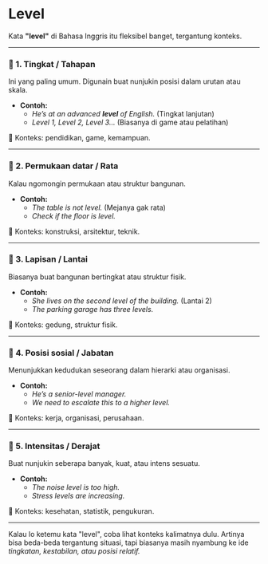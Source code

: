 # Level

Kata **"level"** di Bahasa Inggris itu fleksibel banget, tergantung konteks.

---

### 🔹 1. **Tingkat / Tahapan**
Ini yang paling umum. Digunain buat nunjukin posisi dalam urutan atau skala.

- **Contoh:**  
  - *He’s at an advanced **level** of English.* (Tingkat lanjutan)
  - *Level 1, Level 2, Level 3...* (Biasanya di game atau pelatihan)

📌 Konteks: pendidikan, game, kemampuan.

---

### 🔹 2. **Permukaan datar / Rata**
Kalau ngomongin permukaan atau struktur bangunan.

- **Contoh:**  
  - *The table is not level.* (Mejanya gak rata)
  - *Check if the floor is level.*

📌 Konteks: konstruksi, arsitektur, teknik.

---

### 🔹 3. **Lapisan / Lantai**
Biasanya buat bangunan bertingkat atau struktur fisik.

- **Contoh:**  
  - *She lives on the second level of the building.* (Lantai 2)
  - *The parking garage has three levels.*

📌 Konteks: gedung, struktur fisik.

---

### 🔹 4. **Posisi sosial / Jabatan**
Menunjukkan kedudukan seseorang dalam hierarki atau organisasi.

- **Contoh:**  
  - *He’s a senior-level manager.*
  - *We need to escalate this to a higher level.*

📌 Konteks: kerja, organisasi, perusahaan.

---

### 🔹 5. **Intensitas / Derajat**
Buat nunjukin seberapa banyak, kuat, atau intens sesuatu.

- **Contoh:**  
  - *The noise level is too high.*  
  - *Stress levels are increasing.*

📌 Konteks: kesehatan, statistik, pengukuran.

---

Kalau lo ketemu kata "level", coba lihat konteks kalimatnya dulu. Artinya bisa beda-beda tergantung situasi, tapi biasanya masih nyambung ke ide *tingkatan, kestabilan, atau posisi relatif.*
